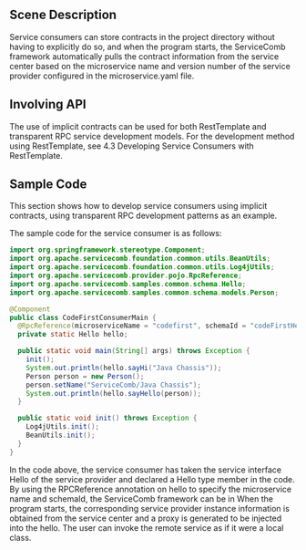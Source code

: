 ## Scene Description

Service consumers can store contracts in the project directory without having to explicitly do so, and when the program starts, the ServiceComb framework automatically pulls the contract information from the service center based on the microservice name and version number of the service provider configured in the microservice.yaml file.

## Involving API

The use of implicit contracts can be used for both RestTemplate and transparent RPC service development models. For the development method using RestTemplate, see 4.3 Developing Service Consumers with RestTemplate.

## Sample Code

This section shows how to develop service consumers using implicit contracts, using transparent RPC development patterns as an example.

The sample code for the service consumer is as follows:

```java
import org.springframework.stereotype.Component;
import org.apache.servicecomb.foundation.common.utils.BeanUtils;
import org.apache.servicecomb.foundation.common.utils.Log4jUtils;
import org.apache.servicecomb.provider.pojo.RpcReference;
import org.apache.servicecomb.samples.common.schema.Hello;
import org.apache.servicecomb.samples.common.schema.models.Person;

@Component
public class CodeFirstConsumerMain {
  @RpcReference(microserviceName = "codefirst", schemaId = "codeFirstHello")
  private static Hello hello;

  public static void main(String[] args) throws Exception {
    init();
    System.out.println(hello.sayHi("Java Chassis"));
    Person person = new Person();
    person.setName("ServiceComb/Java Chassis");
    System.out.println(hello.sayHello(person));
  }

  public static void init() throws Exception {
    Log4jUtils.init();
    BeanUtils.init();
  }
}
```

In the code above, the service consumer has taken the service interface Hello of the service provider and declared a Hello type member in the code. By using the RPCReference annotation on hello to specify the microservice name and schemaId, the ServiceComb framework can be in
When the program starts, the corresponding service provider instance information is obtained from the service center and a proxy is generated to be injected into the hello. The user can invoke the remote service as if it were a local class.
